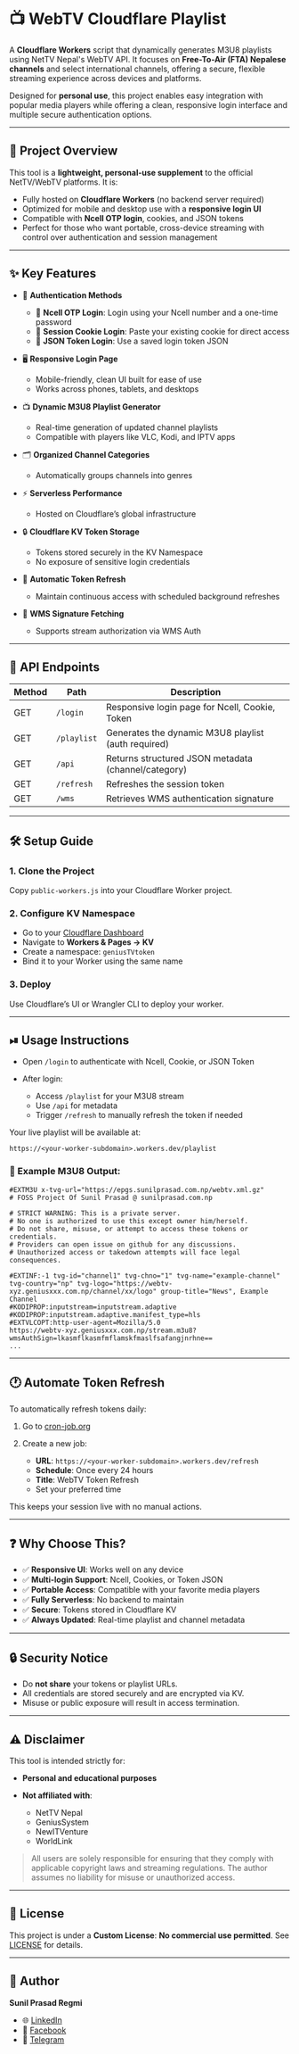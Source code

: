 # 📺 WebTV Cloudflare Playlist

A **Cloudflare Workers** script that dynamically generates M3U8 playlists using NetTV Nepal's WebTV API. It focuses on **Free-To-Air (FTA) Nepalese channels** and select international channels, offering a secure, flexible streaming experience across devices and platforms.

Designed for **personal use**, this project enables easy integration with popular media players while offering a clean, responsive login interface and multiple secure authentication options.

---

## 🎯 Project Overview

This tool is a **lightweight, personal-use supplement** to the official NetTV/WebTV platforms. It is:

* Fully hosted on **Cloudflare Workers** (no backend server required)
* Optimized for mobile and desktop use with a **responsive login UI**
* Compatible with **Ncell OTP login**, cookies, and JSON tokens
* Perfect for those who want portable, cross-device streaming with control over authentication and session management

---

## ✨ Key Features

* 🔐 **Authentication Methods**

  * 📱 **Ncell OTP Login**: Login using your Ncell number and a one-time password
  * 🍪 **Session Cookie Login**: Paste your existing cookie for direct access
  * 🧾 **JSON Token Login**: Use a saved login token JSON

* 🖥️ **Responsive Login Page**

  * Mobile-friendly, clean UI built for ease of use
  * Works across phones, tablets, and desktops

* 📺 **Dynamic M3U8 Playlist Generator**

  * Real-time generation of updated channel playlists
  * Compatible with players like VLC, Kodi, and IPTV apps

* 🗂️ **Organized Channel Categories**

  * Automatically groups channels into genres

* ⚡ **Serverless Performance**

  * Hosted on Cloudflare’s global infrastructure

* 🔒 **Cloudflare KV Token Storage**

  * Tokens stored securely in the KV Namespace
  * No exposure of sensitive login credentials

* 🔁 **Automatic Token Refresh**

  * Maintain continuous access with scheduled background refreshes

* 📡 **WMS Signature Fetching**

  * Supports stream authorization via WMS Auth

---

## 🔌 API Endpoints

| Method | Path        | Description                                         |
| ------ | ----------- | --------------------------------------------------- |
| GET    | `/login`    | Responsive login page for Ncell, Cookie, Token      |
| GET    | `/playlist` | Generates the dynamic M3U8 playlist (auth required) |
| GET    | `/api`      | Returns structured JSON metadata (channel/category) |
| GET    | `/refresh`  | Refreshes the session token                         |
| GET    | `/wms`      | Retrieves WMS authentication signature              |

---

## 🛠 Setup Guide

### 1. Clone the Project

Copy `public-workers.js` into your Cloudflare Worker project.

### 2. Configure KV Namespace

* Go to your [Cloudflare Dashboard](https://dash.cloudflare.com)
* Navigate to **Workers & Pages → KV**
* Create a namespace: `geniusTVtoken`
* Bind it to your Worker using the same name

### 3. Deploy

Use Cloudflare’s UI or Wrangler CLI to deploy your worker.

---

## ⏯ Usage Instructions

* Open `/login` to authenticate with Ncell, Cookie, or JSON Token
* After login:

  * Access `/playlist` for your M3U8 stream
  * Use `/api` for metadata
  * Trigger `/refresh` to manually refresh the token if needed

Your live playlist will be available at:

```
https://<your-worker-subdomain>.workers.dev/playlist
```

### 📄 Example M3U8 Output:

```m3u
#EXTM3U x-tvg-url="https://epgs.sunilprasad.com.np/webtv.xml.gz"
# FOSS Project Of Sunil Prasad @ sunilprasad.com.np

# STRICT WARNING: This is a private server.
# No one is authorized to use this except owner him/herself.
# Do not share, misuse, or attempt to access these tokens or credentials.
# Providers can open issue on github for any discussions.
# Unauthorized access or takedown attempts will face legal consequences.

#EXTINF:-1 tvg-id="channel1" tvg-chno="1" tvg-name="example-channel" tvg-country="np" tvg-logo="https://webtv-xyz.geniusxxx.com.np/channel/xx/logo" group-title="News", Example Channel
#KODIPROP:inputstream=inputstream.adaptive
#KODIPROP:inputstream.adaptive.manifest_type=hls
#EXTVLCOPT:http-user-agent=Mozilla/5.0
https://webtv-xyz.geniusxxx.com.np/stream.m3u8?wmsAuthSign=lkasmflkasmfmflamskfmaslfsafangjnrhne==
...
```

---

## 🕐 Automate Token Refresh

To automatically refresh tokens daily:

1. Go to [cron-job.org](https://console.cron-job.org)
2. Create a new job:

   * **URL**: `https://<your-worker-subdomain>.workers.dev/refresh`
   * **Schedule**: Once every 24 hours
   * **Title**: WebTV Token Refresh
   * Set your preferred time

This keeps your session live with no manual actions.

---

## ❓ Why Choose This?

* ✅ **Responsive UI**: Works well on any device
* ✅ **Multi-login Support**: Ncell, Cookies, or Token JSON
* ✅ **Portable Access**: Compatible with your favorite media players
* ✅ **Fully Serverless**: No backend to maintain
* ✅ **Secure**: Tokens stored in Cloudflare KV
* ✅ **Always Updated**: Real-time playlist and channel metadata

---

## 🔒 Security Notice

* Do **not share** your tokens or playlist URLs.
* All credentials are stored securely and are encrypted via KV.
* Misuse or public exposure will result in access termination.

---

## ⚠️ Disclaimer

This tool is intended strictly for:

* **Personal and educational purposes**
* **Not affiliated with**:

  * NetTV Nepal
  * GeniusSystem
  * NewITVenture
  * WorldLink

> All users are solely responsible for ensuring that they comply with applicable copyright laws and streaming regulations. The author assumes no liability for misuse or unauthorized access.

---

## 📝 License

This project is under a **Custom License**:
**No commercial use permitted**. See [LICENSE](LICENSE) for details.

---

## 👤 Author

**Sunil Prasad Regmi**

* 🌐 [LinkedIn](https://www.linkedin.com/in/sunil-prasad-regmi/)
* 📘 [Facebook](https://www.facebook.com/sunilprregmi/)
* 📲 [Telegram](https://t.me/sunilpr)
